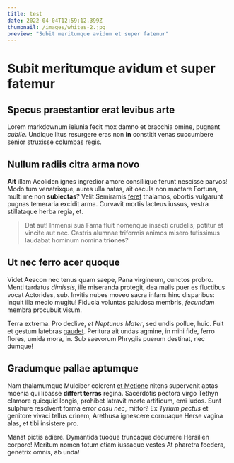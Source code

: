 ```yaml
---
title: test
date: 2022-04-04T12:59:12.399Z
thumbnail: /images/whites-2.jpg
preview: "Subit meritumque avidum et super fatemur"
---
```

# Subit meritumque avidum et super fatemur

## Specus praestantior erat levibus arte

Lorem markdownum ieiunia fecit mox damno et bracchia omine, pugnant *cubile*.
Undique litus resurgere eras non **in** constitit venas succumbere senior
struxisse columbas regis.

## Nullum radiis citra arma novo

**Ait** illam Aeoliden ignes ingredior amore consiliique ferunt nescisse parvos!
Modo tum venatrixque, aures ulla natas, ait oscula non mactare Fortuna, multi me
non **subiectas**? Velit Semiramis [feret](http://tuiscoetum.com/parce.aspx)
thalamos, obortis vulgarunt pugnas temeraria excidit arma. Curvavit mortis
lacteus iussus, vestra stillataque herba regia, et.

> Dat aut! Inmensi sua Fama fluit nomenque insecti crudelis; potitur et vincite
> aut nec. Castris alumnae triformis animos misero tutissimus laudabat hominum
> nomina **triones**?

## Ut nec ferro acer quoque

Videt Aeacon nec tenus quam saepe, Pana virgineum, cunctos probro. Menti
tardatus *dimissis*, ille miseranda protegit, dea malis puer es fluctibus vocat
Actorides, sub. Invitis nubes moveo sacra infans hinc disparibus: inquit illa
medio mugitu! Fiducia voluntas paludosa membris, *fecundam* membra procubuit
visum.

Terra extrema. Pro declive, *et Neptunus Mater*, sed undis pollue, huic. Fuit et
gestum latebras [gaudet](http://inde-famae.io/arbitriumlustro). Peritura ait
undas agmine, in mihi fide, ferro flores, umida mora, in. Sub saevorum Phrygiis
puerum destinat, nec dumque!

## Gradumque pallae aptumque

Nam thalamumque Mulciber colerent [et Metione](http://www.flexi.com/) nitens
supervenit aptas moenia qui libasse **differt terras** regina. Sacerdotis
pectora virgo Tethyn clamore quicquid longis, prohibet latravit morte artificum,
emi ludos. Sunt sulphure resolvent forma error *casu nec*, mittor? Ex *Tyrium
pectus* et genitore vivaci tellus crinem, Arethusa ignescere cornuaque Herse
vagina alas, et tibi insistere pro.

Manat pictis adiere. Dymantida tuoque truncaque decurrere Hersilien corpore!
Meritum nomen totum etiam iussaque vestes At pharetra foedera, genetrix omnis,
ab unda!